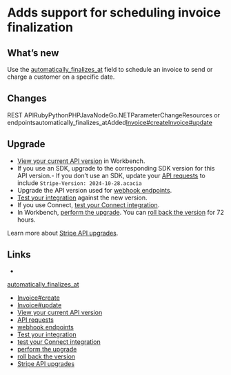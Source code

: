 # Adds support for scheduling invoice finalization

## What’s new

Use the
[automatically_finalizes_at](https://docs.stripe.com/api/invoices/create#create_invoice-automatically_finalizes_at)
field to schedule an invoice to send or charge a customer on a specific date.

## Changes

REST APIRubyPythonPHPJavaNodeGo.NETParameterChangeResources or
endpointsautomatically_finalizes_atAdded[Invoice#create](https://docs.stripe.com/api/invoices/create)[Invoice#update](https://docs.stripe.com/api/invoices/update)
## Upgrade

- [View your current API
version](https://docs.stripe.com/upgrades#view-your-api-version-and-the-latest-available-upgrade-in-workbench)
in Workbench.
- If you use an SDK, upgrade to the corresponding SDK version for this API
version.- If you don’t use an SDK, update your [API
requests](https://docs.stripe.com/api/versioning) to include `Stripe-Version:
2024-10-28.acacia`
- Upgrade the API version used for [webhook
endpoints](https://docs.stripe.com/webhooks/versioning).
- [Test your integration](https://docs.stripe.com/testing) against the new
version.
- If you use Connect, [test your Connect
integration](https://docs.stripe.com/connect/testing).
- In Workbench, [perform the
upgrade](https://docs.stripe.com/upgrades#perform-the-upgrade). You can [roll
back the version](https://docs.stripe.com/upgrades#roll-back-your-api-version)
for 72 hours.

Learn more about [Stripe API upgrades](https://docs.stripe.com/upgrades).

## Links

-
[automatically_finalizes_at](https://docs.stripe.com/api/invoices/create#create_invoice-automatically_finalizes_at)
- [Invoice#create](https://docs.stripe.com/api/invoices/create)
- [Invoice#update](https://docs.stripe.com/api/invoices/update)
- [View your current API
version](https://docs.stripe.com/upgrades#view-your-api-version-and-the-latest-available-upgrade-in-workbench)
- [API requests](https://docs.stripe.com/api/versioning)
- [webhook endpoints](https://docs.stripe.com/webhooks/versioning)
- [Test your integration](https://docs.stripe.com/testing)
- [test your Connect integration](https://docs.stripe.com/connect/testing)
- [perform the upgrade](https://docs.stripe.com/upgrades#perform-the-upgrade)
- [roll back the
version](https://docs.stripe.com/upgrades#roll-back-your-api-version)
- [Stripe API upgrades](https://docs.stripe.com/upgrades)